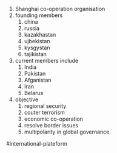 1. Shanghai co-operation organisation
2. founding members 
	1. china
	2. russia
	3. kazakhastan
	4. ujbekistan
	5. kysgystan
	6. tajikistan
3. current members include
	1. India
	2. Pakistan
	3. Afganistan
	4. Iran
	5. Belarus
4. objective
	1. regional security
	2. couter terrorism
	3. economic co-operation
	4. resolve border issues
	5. multipolarity in global governance.


#international-plateform